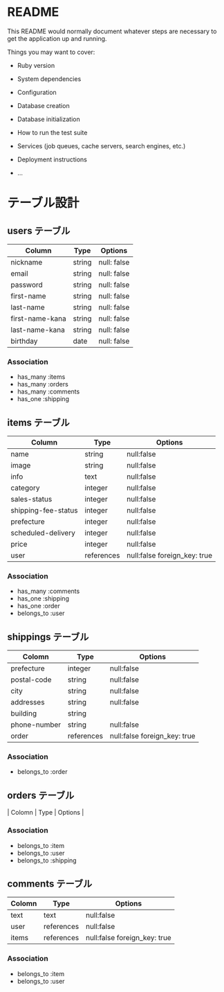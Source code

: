 # README

This README would normally document whatever steps are necessary to get the
application up and running.

Things you may want to cover:

* Ruby version

* System dependencies

* Configuration

* Database creation

* Database initialization

* How to run the test suite

* Services (job queues, cache servers, search engines, etc.)

* Deployment instructions

* ...

# テーブル設計

## users テーブル

| Column          | Type   | Options      |
| --------------- | ------ | ------------ |
| nickname        | string | null: false  |
| email           | string | null: false  |
| password        | string | null: false  |
| first-name      | string | null: false  |
| last-name       | string | null: false  |
| first-name-kana | string | null: false  |
| last-name-kana  | string | null: false  |
| birthday        | date   | null: false  |

### Association

- has_many :items
- has_many :orders
- has_many :comments
- has_one :shipping

## items テーブル

| Column              | Type       | Options                      |
| ------------------- | ---------- | ---------------------------- |
| name                | string     | null:false                   |
| image               | string     | null:false                   |
| info                | text       | null:false                   |
| category            | integer    | null:false                   |
| sales-status        | integer    | null:false                   |
| shipping-fee-status | integer    | null:false                   |
| prefecture          | integer    | null:false                   |
| scheduled-delivery  | integer    | null:false                   |
| price               | integer    | null:false                   |
| user                | references | null:false foreign_key: true |


### Association

- has_many :comments
- has_one :shipping
- has_one :order
- belongs_to :user

## shippings テーブル

| Colomn         | Type       | Options                      |
| -------------- | ---------- | ---------------------------- |
| prefecture     | integer    | null:false                   |
| postal-code    | string     | null:false                   |
| city           | string     | null:false                   |
| addresses      | string     | null:false                   |
| building       | string     |                              |
| phone-number   | string     | null:false                   |
| order          | references | null:false foreign_key: true |

### Association

- belongs_to :order

## orders テーブル

| Colomn         | Type       | Options                      |

### Association

- belongs_to :item
- belongs_to :user
- belongs_to :shipping

## comments テーブル

| Colomn  | Type       | Options                      |
| ------- | ---------- | ---------------------------- |
| text    | text       | null:false                   |
| user    | references | null:false                   |
| items   | references | null:false foreign_key: true |

### Association

- belongs_to :item
- belongs_to :user